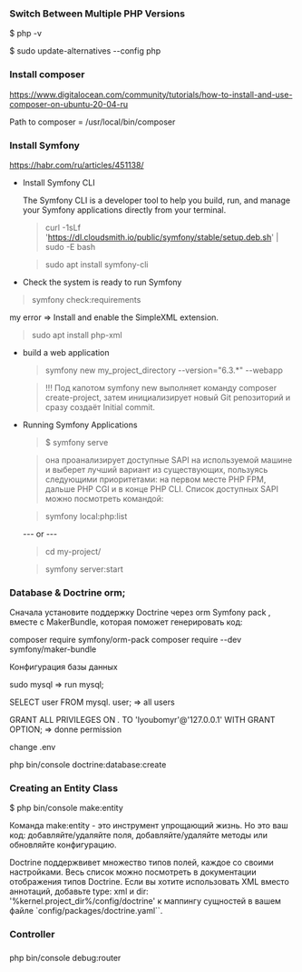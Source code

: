 ### Switch Between Multiple PHP Versions

$ php -v 

$ sudo update-alternatives --config php

### Install composer 
https://www.digitalocean.com/community/tutorials/how-to-install-and-use-composer-on-ubuntu-20-04-ru

Path to composer = /usr/local/bin/composer

### Install Symfony
https://habr.com/ru/articles/451138/

-  Install Symfony CLI
    <p>The Symfony CLI is a developer tool to help you build, run, and manage your Symfony applications directly from your terminal.</p>
   
   > curl -1sLf 'https://dl.cloudsmith.io/public/symfony/stable/setup.deb.sh' | sudo -E bash

   > sudo apt install symfony-cli

-   Check the system is ready to run Symfony
   > symfony check:requirements
   
   my error => Install and enable the SimpleXML extension.
   > sudo apt install php-xml
   
- build a web application
  > symfony new my_project_directory --version="6.3.*" --webapp

  > !!! Под капотом symfony new выполняет команду composer create-project, затем инициализирует новый Git репозиторий и сразу создаёт Initial commit.
  
- Running Symfony Applications

  > $ symfony serve
  
  > она проанализирует доступные SAPI на используемой машине и выберет лучший вариант из существующих, пользуясь следующими приоритетами: на первом месте PHP FPM, дальше PHP CGI и в конце PHP CLI. Список доступных SAPI можно посмотреть командой:

  > symfony local:php:list

  --- or ---
  > cd my-project/

  > symfony server:start


### Database & Doctrine orm;

Сначала установите поддержку Doctrine через orm Symfony pack , вместе с MakerBundle, которая поможет генерировать код:

composer require symfony/orm-pack
composer require --dev symfony/maker-bundle


Конфигурация базы данных

sudo mysql => run mysql;

SELECT user FROM mysql. user;  => all users

GRANT ALL PRIVILEGES ON *.* TO 'lyoubomyr'@'127.0.0.1' WITH GRANT OPTION; => donne permission 

change .env 


php bin/console doctrine:database:create


### Creating an Entity Class

$ php bin/console make:entity

Команда make:entity - это инструмент упрощающий жизнь. Но это ваш код: добавляйте/удаляйте поля, добавляйте/удаляйте методы или обновляйте конфигурацию.

Doctrine поддержвивет множество типов полей, каждое со своими настройками. Весь список можно посмотреть в документации отображения типов Doctrine. Если вы хотите использовать XML вместо аннотаций, добавьте type: xml и dir: '%kernel.project_dir%/config/doctrine' к маппингу сущностей в вашем файле `config/packages/doctrine.yaml``.


### Controller

### 
php bin/console debug:router










